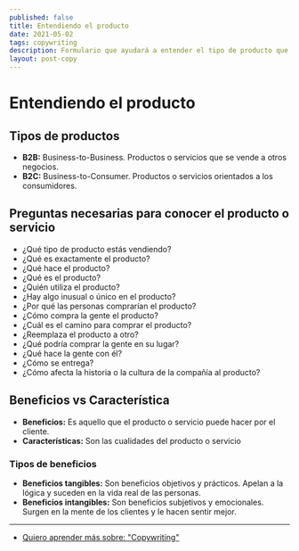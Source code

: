 ```yaml
---
published: false
title: Entendiendo el producto
date: 2021-05-02
tags: copywriting
description: Formulario que ayudará a entender el tipo de producto que se intenta vender.
layout: post-copy
---
```


# Entendiendo el producto

## Tipos de productos

- **B2B:** Business-to-Business. Productos o servicios que se vende a otros negocios.
- **B2C:** Business-to-Consumer. Productos o servicios orientados a los consumidores.

## Preguntas necesarias para conocer el producto o servicio

- ¿Qué tipo de producto estás vendiendo?
- ¿Qué es exactamente el producto?
- ¿Qué hace el producto?
- ¿Qué es el producto?
- ¿Quién utiliza el producto?
- ¿Hay algo inusual o único en el producto?
- ¿Por qué las personas comprarían el producto?
- ¿Cómo compra la gente el producto?
- ¿Cuál es el camino para comprar el producto?
- ¿Reemplaza el producto a otro?
- ¿Qué podría comprar la gente en su lugar?
- ¿Qué hace la gente con él?
- ¿Cómo se entrega?
- ¿Cómo afecta la historia o la cultura de la compañía al producto?

## Beneficios vs Característica

- **Beneficios:** Es aquello que el producto o servicio puede hacer por el cliente.
- **Características:** Son las cualidades del producto o servicio

### Tipos de beneficios

- **Beneficios tangibles:** Son beneficios objetivos y prácticos. Apelan a la lógica y suceden en la vida real de las personas.
- **Beneficios intangibles:** Son beneficios subjetivos y emocionales. Surgen en la mente de los clientes y le hacen sentir mejor.

***

- [Quiero aprender más sobre: "Copywriting"](../00/copywriting)
